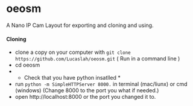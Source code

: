 # oeosm
A Nano IP Cam Layout for exporting and cloning and using.

#### Cloning

- clone a copy on your computer with `git clone https://github.com/Lucaslah/oeosm.git` ( Run in a command line )
- cd oeosm
- * Check that you have python insatlled *
- run `python -m SimpleHTTPServer 8000.` in terminal (mac/liunx) or cmd (windows) (Change 8000 to the port you what if needed.)
- open http://localhost:8000 or the port you changed it to.
